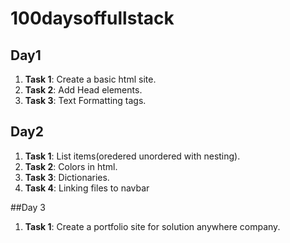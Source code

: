 # 100daysoffullstack

## Day1
1. **Task 1**: Create a basic html site.
2. **Task 2**: Add Head elements.
3. **Task 3**: Text Formatting tags.

## Day2
1. **Task 1**: List items(oredered unordered with nesting).
2. **Task 2**: Colors in html.
3. **Task 3**: Dictionaries.
4. **Task 4**: Linking files to navbar

##Day 3
1. **Task 1**: Create a portfolio site for solution anywhere company.